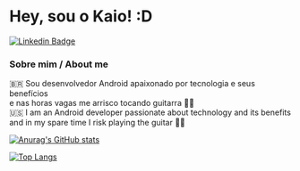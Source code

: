 # Hey, sou o Kaio! :D
[![Linkedin Badge](https://img.shields.io/badge/-LinkedIn-blue?style=flat-square&logo=Linkedin&logoColor=white&link=https://www.linkedin.com/in/fagnerpsantos/)](https://www.linkedin.com/in/kaioshenrique/)

### Sobre mim / About me
🇧🇷 Sou desenvolvedor Android apaixonado por tecnologia e seus benefícios <br> e nas horas vagas me arrisco tocando guitarra 🎸🎵 <br>
🇺🇸 I am an Android developer passionate about technology and its benefits <br> and in my spare time I risk playing the guitar 🎸🎵


[![Anurag's GitHub stats](https://github-readme-stats.vercel.app/api?username=kaioshenrique&show_icons=true&include_all_commits=true&count_private=tru&theme=buefy)](https://github.com/anuraghazra/github-readme-stats)

[![Top Langs](https://github-readme-stats.vercel.app/api/top-langs/?username=kaioshenrique&layout=compact&theme=buefy)](https://github.com/anuraghazra/github-readme-stats)
